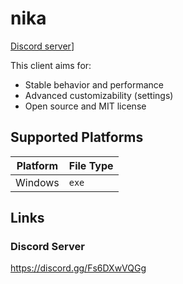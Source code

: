 # nika
[Discord server](https://discord.gg/Fs6DXwVQGg)]

This client aims for:
- Stable behavior and performance
- Advanced customizability (settings)
- Open source and MIT license

## Supported Platforms
| Platform | File Type |
|-|-|
| Windows | `exe` |

## Links
### Discord Server
https://discord.gg/Fs6DXwVQGg

